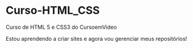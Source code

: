 # Curso-HTML_CSS
 Curso de HTML 5 e CSS3 do CursoemVideo

Estou aprendendo a criar sites e agora vou gerenciar meus repositórios!